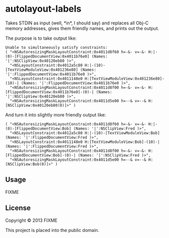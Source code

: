 # autolayout-labels

Takes STDIN as input (well, \*in\*, I should say) and replaces all Obj-C
memory addresses, gives them friendly names, and prints out the output.

The purpose is to take output like:

```
Unable to simultaneously satisfy constraints:
( "<NSAutoresizingMaskLayoutConstraint:0x4011d8f60 h=-&- v=-&- H:|-(0)-[FlippedDocumentView:0x4011b76e0] (Names: '|':NSClipView:0x40120eb80 )>",
  "<NSLayoutConstraint:0x4012a5c80 H:|-(10)-[TextViewModuleView:0x401236e80] (Names: '|':FlippedDocumentView:0x4011b76e0 )>",
  "<NSLayoutConstraint:0x4011148e0 H:[TextViewModuleView:0x401236e80]-(10)-| (Names: '|':FlippedDocumentView:0x4011b76e0 )>",
  "<NSAutoresizingMaskLayoutConstraint:0x4011d8f00 h=-&- v=-&- H:[FlippedDocumentView:0x4011b76e0]-(0)-| (Names: '|':NSClipView:0x40120eb80 )>",
  "<NSAutoresizingMaskLayoutConstraint:0x4011d5e00 h=--& v=--& H:[NSClipView:0x40120eb80(0)]>" )
```

And turn it into slightly more friendly output like:

```
( "<NSAutoresizingMaskLayoutConstraint:0x4011d8f60 h=-&- v=-&- H:|-(0)-[FlippedDocumentView:Bob] (Names: '|':NSClipView:Fred )>",
  "<NSLayoutConstraint:0x4012a5c80 H:|-(10)-[TextViewModuleView:Bob] (Names: '|':FlippedDocumentView:Fred )>",
  "<NSLayoutConstraint:0x4011148e0 H:[TextViewModuleView:Bob]-(10)-| (Names: '|':FlippedDocumentView:Fred )>",
  "<NSAutoresizingMaskLayoutConstraint:0x4011d8f00 h=-&- v=-&- H:[FlippedDocumentView:Bob]-(0)-| (Names: '|':NSClipView:Fred )>",
  "<NSAutoresizingMaskLayoutConstraint:0x4011d5e00 h=--& v=--& H:[NSClipView:Bob(0)]>" )
```

## Usage

FIXME

## License

Copyright © 2013 FIXME

This project is placed into the public domain.
